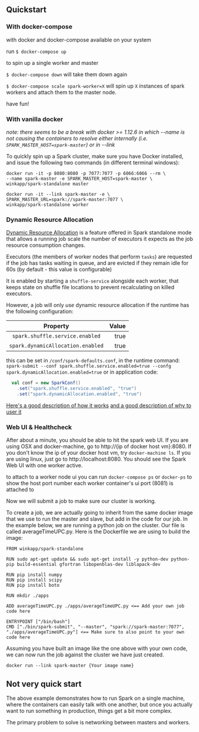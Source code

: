 ## Quickstart

### With docker-compose

with docker and docker-compose available on your system

run `$ docker-compose up`

to spin up a single worker and master

`$ docker-compose down` will take them down again

`$ docker-compose scale spark-worker=X` will spin up `X` instances of spark workers and attach them to the master node.

have fun!

### With vanilla docker

*note: there seems to be a break with docker >= 1.12.6 in which --name is not causing the containers to resolve either internally (i.e. `SPARK_MASTER_HOST=spark-master`) or in --link*

To quickly spin up a Spark cluster, make sure you have Docker installed, and issue the following two commands (in different terminal windows):

    docker run -it -p 8080:8080 -p 7077:7077 -p 6066:6066 --rm \
    --name spark-master -e SPARK_MASTER_HOST=spark-master \
    winkapp/spark-standalone master

    docker run -it --link spark-master -e \
    SPARK_MASTER_URL=spark://spark-master:7077 \
    winkapp/spark-standalone worker

### Dynamic Resource Allocation
[Dynamic Resource Allocation](http://spark.apache.org/docs/latest/job-scheduling.html#dynamic-resource-allocation) is a feature offered in Spark standalone mode that allows a running job scale the number of executors it expects as the job resource consumption changes.

Executors (the members of worker nodes that perform `tasks`) are requested if the job has tasks waiting in queue, and are evicted if they remain idle for 60s (by default - this value is configurable)

It is enabled by starting a `shuffle-service` alongside each worker, that keeps state on shuffle file locations to prevent recalculating on killed executors.

However, a job will only _use_ dynamic resource allocation if the runtime has the following configuration:

|Property                         |Value |
|:-------------------------------:|-----:|
|`spark.shuffle.service.enabled`  |true  |
|`spark.dynamicAllocation.enabled`|true  |

this can be set in `/conf/spark-defaults.conf`,
in the runtime command: `spark-submit --conf spark.shuffle.service.enabled=true --confg spark.dynamicAllocation.enabled=true`
or in application code:

```scala
  val conf = new SparkConf()
    .set("spark.shuffle.service.enabled", "true") 
    .set("spark.dynamicAllocation.enabled", "true")
```

[Here's a good description of how it works](http://jerryshao.me/architecture/2015/08/22/spark-dynamic-allocation-investigation/)
[and a good description of why to user it](http://www.slideshare.net/databricks/dynamic-allocation-in-spark)
### Web UI & Healthcheck

After about a minute, you should be able to hit the spark web UI. If you are using OSX and docker-machine, go to http://{ip of docker host vm}:8080. If you don't know the ip of your docker host vm, try `docker-machine ls`. If you are using linux, just go to http://localhost:8080. You should see the Spark Web UI with one worker active.

to attach to a worker node ui you can run `docker-compose ps` or `docker-ps` to show the host port number each worker container's ui port (8081) is attached to

Now we will submit a job to make sure our cluster is working.

To create a job, we are actually going to inherit from the same docker image that we use to run the master and slave, but add in the code for our job. In the example below, we are running a python job on the cluster. Our file is called averageTimeUPC.py. Here is the Dockerfile we are using to build the image:

````
FROM winkapp/spark-standalone

RUN sudo apt-get update && sudo apt-get install -y python-dev python-pip build-essential gfortran libopenblas-dev liblapack-dev

RUN pip install numpy
RUN pip install scipy
RUN pip install boto

RUN mkdir ./apps

ADD averageTimeUPC.py ./apps/averageTimeUPC.py <== Add your own job code here

ENTRYPOINT ["/bin/bash"]
CMD ["./bin/spark-submit", "--master", "spark://spark-master:7077", "./apps/averageTimeUPC.py"] <== Make sure to also point to your own code here
````

Assuming you have built an image like the one above with your own code, we can now run the job against the cluster we have just created.

    docker run --link spark-master {Your image name}

## Not very quick start

The above example demonstrates how to run Spark on a single machine, where the containers can easily talk with one another, but once you actually want to run something in production, things get a bit more complex.

The primary problem to solve is networking between masters and workers.
